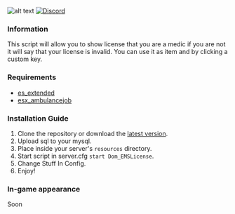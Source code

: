 ![alt text](https://i.imgur.com/eiEV2VK.png "Hi")
[![Discord](https://img.shields.io/discord/765993167744663612?color=7289da&label=Discord&logo=discord&logoColor=ffffff)](https://discord.gg/m4rcn7V)

### Information
This script will allow you to show license that you are a medic if you are not it will say that your license is invalid. You can use it as item and by clicking a custom key. 

### Requirements
* [es_extended](https://github.com/esx-framework/es_extended)
* [esx_ambulancejob](https://github.com/esx-framework/esx_AmbulanceJob)

### Installation Guide
1. Clone the repository or download the [latest version](../../releases/latest).
2. Upload sql to your mysql.
3. Place inside your server's `resources` directory.
4. Start script in server.cfg `start Dom_EMSLicense`.
5. Change Stuff In Config.
6. Enjoy!

### In-game appearance
Soon






